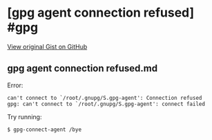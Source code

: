 # [gpg agent connection refused] #gpg

[View original Gist on GitHub](https://gist.github.com/Integralist/24df00f9d954aec96e9de27d4032a2d0)

## gpg agent connection refused.md

Error:

```
can't connect to `/root/.gnupg/S.gpg-agent': Connection refused
gpg: can't connect to `/root/.gnupg/S.gpg-agent': connect failed
```

Try running:

```bash
$ gpg-connect-agent /bye
```

